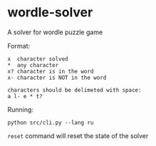 # wordle-solver
A solver for wordle puzzle game


Format:

```
x  character solved
*  any character
x? character is in the word
x- character is NOT in the word

characters should be delimeted with space:
a l- e * t?
```

Running:

`python src/cli.py --lang ru`

`reset` command will reset the state of the solver

